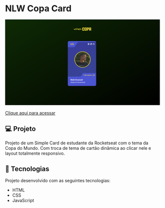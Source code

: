 # NLW Copa Card

![preview](./.github/preview.png)

[Clique aqui para acessar](https://maik-emanoel.github.io/nlw-copa-card/)

## 💻 Projeto
Projeto de um Simple Card de estudante da Rocketseat com o tema da Copa do Mundo. Com troca de tema de cartão dinâmica ao clicar nele e layout totalmente responsivo.

## 🚀 Tecnologias

Projeto desenvolvido com as seguintes tecnologias:

- HTML
- CSS
- JavaScript